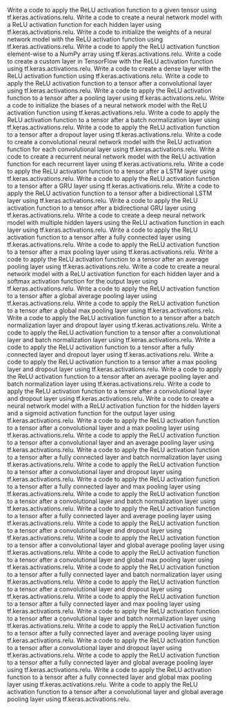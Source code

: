 Write a code to apply the ReLU activation function to a given tensor using tf.keras.activations.relu.
Write a code to create a neural network model with a ReLU activation function for each hidden layer using tf.keras.activations.relu.
Write a code to initialize the weights of a neural network model with the ReLU activation function using tf.keras.activations.relu.
Write a code to apply the ReLU activation function element-wise to a NumPy array using tf.keras.activations.relu.
Write a code to create a custom layer in TensorFlow with the ReLU activation function using tf.keras.activations.relu.
Write a code to create a dense layer with the ReLU activation function using tf.keras.activations.relu.
Write a code to apply the ReLU activation function to a tensor after a convolutional layer using tf.keras.activations.relu.
Write a code to apply the ReLU activation function to a tensor after a pooling layer using tf.keras.activations.relu.
Write a code to initialize the biases of a neural network model with the ReLU activation function using tf.keras.activations.relu.
Write a code to apply the ReLU activation function to a tensor after a batch normalization layer using tf.keras.activations.relu.
Write a code to apply the ReLU activation function to a tensor after a dropout layer using tf.keras.activations.relu.
Write a code to create a convolutional neural network model with the ReLU activation function for each convolutional layer using tf.keras.activations.relu.
Write a code to create a recurrent neural network model with the ReLU activation function for each recurrent layer using tf.keras.activations.relu.
Write a code to apply the ReLU activation function to a tensor after a LSTM layer using tf.keras.activations.relu.
Write a code to apply the ReLU activation function to a tensor after a GRU layer using tf.keras.activations.relu.
Write a code to apply the ReLU activation function to a tensor after a bidirectional LSTM layer using tf.keras.activations.relu.
Write a code to apply the ReLU activation function to a tensor after a bidirectional GRU layer using tf.keras.activations.relu.
Write a code to create a deep neural network model with multiple hidden layers using the ReLU activation function in each layer using tf.keras.activations.relu.
Write a code to apply the ReLU activation function to a tensor after a fully connected layer using tf.keras.activations.relu.
Write a code to apply the ReLU activation function to a tensor after a max pooling layer using tf.keras.activations.relu.
Write a code to apply the ReLU activation function to a tensor after an average pooling layer using tf.keras.activations.relu.
Write a code to create a neural network model with a ReLU activation function for each hidden layer and a softmax activation function for the output layer using tf.keras.activations.relu.
Write a code to apply the ReLU activation function to a tensor after a global average pooling layer using tf.keras.activations.relu.
Write a code to apply the ReLU activation function to a tensor after a global max pooling layer using tf.keras.activations.relu.
Write a code to apply the ReLU activation function to a tensor after a batch normalization layer and dropout layer using tf.keras.activations.relu.
Write a code to apply the ReLU activation function to a tensor after a convolutional layer and batch normalization layer using tf.keras.activations.relu.
Write a code to apply the ReLU activation function to a tensor after a fully connected layer and dropout layer using tf.keras.activations.relu.
Write a code to apply the ReLU activation function to a tensor after a max pooling layer and dropout layer using tf.keras.activations.relu.
Write a code to apply the ReLU activation function to a tensor after an average pooling layer and batch normalization layer using tf.keras.activations.relu.
Write a code to apply the ReLU activation function to a tensor after a convolutional layer and dropout layer using tf.keras.activations.relu.
Write a code to create a neural network model with a ReLU activation function for the hidden layers and a sigmoid activation function for the output layer using tf.keras.activations.relu.
Write a code to apply the ReLU activation function to a tensor after a convolutional layer and a max pooling layer using tf.keras.activations.relu.
Write a code to apply the ReLU activation function to a tensor after a convolutional layer and an average pooling layer using tf.keras.activations.relu.
Write a code to apply the ReLU activation function to a tensor after a fully connected layer and batch normalization layer using tf.keras.activations.relu.
Write a code to apply the ReLU activation function to a tensor after a convolutional layer and dropout layer using tf.keras.activations.relu.
Write a code to apply the ReLU activation function to a tensor after a fully connected layer and max pooling layer using tf.keras.activations.relu.
Write a code to apply the ReLU activation function to a tensor after a convolutional layer and batch normalization layer using tf.keras.activations.relu.
Write a code to apply the ReLU activation function to a tensor after a fully connected layer and average pooling layer using tf.keras.activations.relu.
Write a code to apply the ReLU activation function to a tensor after a convolutional layer and dropout layer using tf.keras.activations.relu.
Write a code to apply the ReLU activation function to a tensor after a convolutional layer and global average pooling layer using tf.keras.activations.relu.
Write a code to apply the ReLU activation function to a tensor after a convolutional layer and global max pooling layer using tf.keras.activations.relu.
Write a code to apply the ReLU activation function to a tensor after a fully connected layer and batch normalization layer using tf.keras.activations.relu.
Write a code to apply the ReLU activation function to a tensor after a convolutional layer and dropout layer using tf.keras.activations.relu.
Write a code to apply the ReLU activation function to a tensor after a fully connected layer and max pooling layer using tf.keras.activations.relu.
Write a code to apply the ReLU activation function to a tensor after a convolutional layer and batch normalization layer using tf.keras.activations.relu.
Write a code to apply the ReLU activation function to a tensor after a fully connected layer and average pooling layer using tf.keras.activations.relu.
Write a code to apply the ReLU activation function to a tensor after a convolutional layer and dropout layer using tf.keras.activations.relu.
Write a code to apply the ReLU activation function to a tensor after a fully connected layer and global average pooling layer using tf.keras.activations.relu.
Write a code to apply the ReLU activation function to a tensor after a fully connected layer and global max pooling layer using tf.keras.activations.relu.
Write a code to apply the ReLU activation function to a tensor after a convolutional layer and global average pooling layer using tf.keras.activations.relu.
